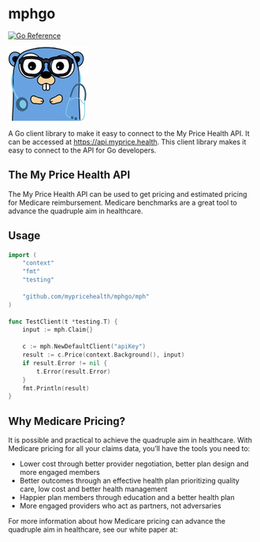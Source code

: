 # mphgo

[![Go Reference](https://pkg.go.dev/badge/github.com/mypricehealth/mphgo.svg)](https://pkg.go.dev/github.com/mypricehealth/mphgo)

<img src="https://raw.githubusercontent.com/mypricehealth/mphgo/main/gopherdoc.png">

A Go client library to make it easy to connect to the My Price Health API. It can be accessed at https://api.myprice.health. This client library makes it easy to connect to the API for Go developers.

## The My Price Health API

The My Price Health API can be used to get pricing and estimated pricing for Medicare reimbursement. Medicare benchmarks are a great tool to advance the quadruple aim in healthcare.

## Usage

```go
import (
	"context"
	"fmt"
	"testing"

	"github.com/mypricehealth/mphgo/mph"
)

func TestClient(t *testing.T) {
	input := mph.Claim{}

	c := mph.NewDefaultClient("apiKey")
	result := c.Price(context.Background(), input)
	if result.Error != nil {
		t.Error(result.Error)
	}
	fmt.Println(result)
}

```

## Why Medicare Pricing?

It is possible and practical to achieve the quadruple aim in healthcare. With Medicare pricing for all your claims data, you’ll have the tools you need to:

- Lower cost through better provider negotiation, better plan design and more engaged members
- Better outcomes through an effective health plan prioritizing quality care, low cost and better health management
- Happier plan members through education and a better health plan
- More engaged providers who act as partners, not adversaries

For more information about how Medicare pricing can advance the quadruple aim in healthcare, see our white paper at:
